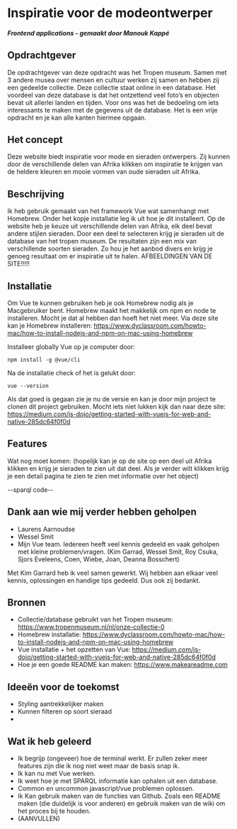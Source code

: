 # Inspiratie voor de modeontwerper
##### Frontend applications - gemaakt door Manouk Kappé

## Opdrachtgever
De opdrachtgever van deze opdracht was het Tropen museum. Samen met 3 andere musea over mensen en cultuur werken zij samen en 
hebben zij een gedeelde collectie. Deze collectie staat online in een database. Het voordeel van deze database is dat het 
ontzettend veel foto’s en objecten bevat uit allerlei landen en tijden. Voor ons was het de bedoeling om iets interessants 
te maken met de gegevens uit de database. Het is een vrije opdracht en je kan alle kanten hiermee opgaan.

## Het concept 
Deze website biedt inspiratie voor mode en sieraden ontwerpers. Zij kunnen door de verschillende delen van Afrika klikken 
om inspiratie te krijgen van de heldere kleuren en mooie vormen van oude sieraden uit Afrika. 

## Beschrijving
Ik heb gebruik gemaakt van het framework Vue wat samenhangt met Homebrew. Onder het kopje installatie leg ik uit hoe je 
dit installeert. Op de website heb je keuze uit verschillende delen van Afrika, elk deel bevat andere stijlen sieraden. 
Door een deel te selecteren krijg je sieraden uit de database van het tropen museum. De resultaten zijn een mix van 
verschillende soorten sieraden. Zo hou je het aanbod divers en krijg je genoeg resultaat om er inspiratie uit te halen. 
AFBEELDINGEN VAN DE SITE!!!!!

## Installatie 
Om Vue te kunnen gebruiken heb je ook Homebrew nodig als je Macgebruiker bent. Homebrew maakt het makkelijk om npm en 
node te installeren. Mocht je dat al hebben dan hoeft het niet meer. Via deze site kan je Homebrew 
installeren: https://www.dyclassroom.com/howto-mac/how-to-install-nodejs-and-npm-on-mac-using-homebrew 

Installeer globally Vue op je computer door:
```
npm install -g @vue/cli
```

Na de installatie check of het is gelukt door:
```
vue --version
```

Als dat goed is gegaan zie je nu de versie en kan je door mijn project te clonen dit project gebruiken. 
Mocht iets niet lukken kijk dan naar deze site: https://medium.com/js-dojo/getting-started-with-vuejs-for-web-and-native-285dc64f0f0d 

## Features
Wat nog moet komen: (hopelijk kan je op de site op een deel uit Afrika klikken en krijg je sieraden te zien uit dat deel. 
Als je verder wilt klikken krijg je een detail pagina te zien te zien met informatie over het object)

--sparql code-- 

## Dank aan wie mij verder hebben geholpen
-	Laurens Aarnoudse
-	Wessel Smit
-	Mijn Vue team. Iedereen heeft veel kennis gedeeld en vaak geholpen met kleine problemen/vragen. 
(Kim Garrad, Wessel Smit, Roy Csuka, Sjors Eveleens, Coen, Wiebe, Joan, Deanna Bosschert)

Met Kim Garrard heb ik veel samen gewerkt. Wij hebben aan elkaar veel kennis, oplossingen en handige tips gedeeld. 
Dus ook zij bedankt. 

## Bronnen
-	Collectie/database gebruikt van het Tropen museum: https://www.tropenmuseum.nl/nl/onze-collectie-0 
-	Homebrew installatie: https://www.dyclassroom.com/howto-mac/how-to-install-nodejs-and-npm-on-mac-using-homebrew
-	Vue installatie + het opzetten van Vue: https://medium.com/js-dojo/getting-started-with-vuejs-for-web-and-native-285dc64f0f0d
-	Hoe je een goede README kan maken: https://www.makeareadme.com 


## Ideeën voor de toekomst
-	Styling aantrekkelijker maken
-	Kunnen filteren op soort sieraad 
-	

## Wat ik heb geleerd
-	Ik begrijp (ongeveer) hoe de terminal werkt. Er zullen zeker meer features zijn die ik nog niet weet maar de basis snap ik.
-	Ik kan nu met Vue werken.
-	Ik weet hoe je met SPARQL informatie kan ophalen uit een database.
-	Common en uncommon javascript/vue problemen oplossen. 
-	Ik Kan gebruik maken van de functies van Github. Zoals een README maken (die duidelijk is voor anderen) en 
gebruik maken van de wiki om het proces bij te houden.  
-	(AANVULLEN)

 
